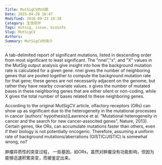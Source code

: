 ```yaml
---
Title: MutSigCV的问题
Date: 2015-04-28 16:47
Modified: 2016-09-23 10:30
Category: 生信软件
Tags: mutsig, issue, bioinfo
Slug: MutSigCV
Authors: 
Summary: MutSigCV的简介
---
```

A tab-delimited report of significant mutations, listed in descending order from most significant to least significant.
The "nnei","x", and "X" values in the MutSig output analysis give insight into how the background mutation rate is calculated for a given gene.  nnei gives the number of neighboring genes that are pooled together to compute the background mutation rate for that gene; these genes are not necessarily adjacent on the genome, but rather they have nearby covariate values. x gives the number of mutated bases in these neighboring genes that are either silent or non-coding, while X gives the total number of bases related to these neighboring genes.

According to the original MutSigCV article, olfactory receptors (ORs) can show up as significant due to the heterogeneity in the mutational processes in cancer (authors' hypothesis)(Lawrence et al. "Mutational heterogeneity in cancer and the search for new cancer-associted genes", Nature, 2013). Certain genes, like ORs, can accumulate mutations faster than others, even if their biology is not potentially oncogenic. Therefore, assuming a uniform rate of background mutations/aberrations (GISTIC/JISTIC) is somewhat wrong, no?

肿瘤异质性的突变过程， 一些基因，如ORs，虽然对肿瘤没有功能影响，但因为能够迅速积累突变，而被鉴定出来。